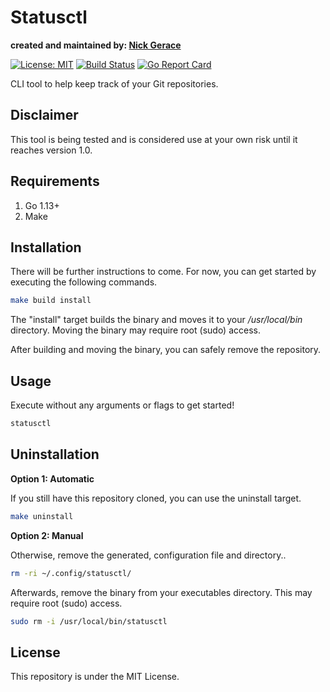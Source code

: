 # Statusctl

**created and maintained by: [Nick Gerace](https://nickgerace.dev)**

[![License: MIT](https://img.shields.io/badge/License-MIT-yellow.svg)](https://opensource.org/licenses/MIT)
[![Build Status](https://img.shields.io/endpoint.svg?url=https%3A%2F%2Factions-badge.atrox.dev%2Fnickgerace%2Fstatusctl%2Fbadge&style=flat)](https://actions-badge.atrox.dev/nickgerace/statusctl/goto)
[![Go Report Card](https://goreportcard.com/badge/github.com/nickgerace/statusctl)](https://goreportcard.com/report/github.com/nickgerace/statusctl)

CLI tool to help keep track of your Git repositories.

## Disclaimer

This tool is being tested and is considered use at your own risk until it reaches version 1.0.

## Requirements

1. Go 1.13+
2. Make

## Installation

There will be further instructions to come.
For now, you can get started by executing the following commands.

```bash
make build install
```

The "install" target builds the binary and moves it to your */usr/local/bin* directory.
Moving the binary may require root (sudo) access.

After building and moving the binary, you can safely remove the repository.

## Usage

Execute without any arguments or flags to get started!

```bash
statusctl
```

## Uninstallation

**Option 1: Automatic**

If you still have this repository cloned, you can use the uninstall target.

```bash
make uninstall
```

**Option 2: Manual**

Otherwise, remove the generated, configuration file and directory..

```bash
rm -ri ~/.config/statusctl/
```

Afterwards, remove the binary from your executables directory.
This may require root (sudo) access.

```bash
sudo rm -i /usr/local/bin/statusctl
```

## License

This repository is under the MIT License.

